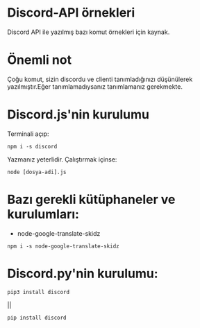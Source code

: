 # Discord-API örnekleri

Discord API ile yazılmış bazı komut örnekleri için kaynak.

# Önemli not

Çoğu komut, sizin discordu ve clienti tanımladığınızı düşünülerek yazılmıştır.Eğer tanımlamadıysanız tanımlamanız gerekmekte.

# Discord.js'nin kurulumu

Terminali açıp:

```
npm i -s discord
```
Yazmanız yeterlidir.
Çalıştırmak içinse:
```
node [dosya-adi].js
```

# Bazı gerekli kütüphaneler ve kurulumları:

- node-google-translate-skidz

```
npm i -s node-google-translate-skidz
```

# Discord.py'nin kurulumu:
```
pip3 install discord
```
||
```
pip install discord
```
